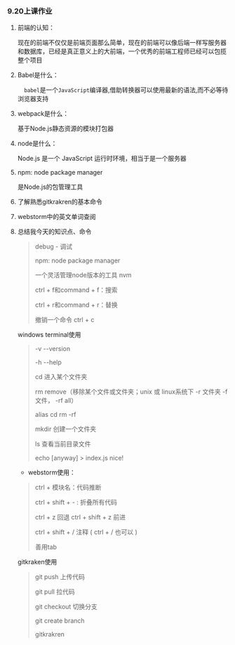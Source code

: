 ###                                                9.20上课作业

1. 前端的认知：

   现在的前端不仅仅是前端页面那么简单，现在的前端可以像后端一样写服务器和数据库，已经是真正意义上的大前端，一个优秀的前端工程师已经可以包揽整个项目



2. Babel是什么：

    `  babel`是一个`JavaScript`编译器,借助转换器可以使用最新的语法,而不必等待浏览器支持

3. webpack是什么：

   基于Node.js静态资源的模块打包器

4. node是什么：

   Node.js 是一个 JavaScript 运行时环境，相当于是一个服务器

5. npm: node package manager

   是Node.js的包管理工具





1. 了解熟悉gitkrakren的基本命令

   

2. webstorm中的英文单词查阅

3. 总结我今天的知识点、命令

   > debug - 调试
   >
   > npm: node package manager
   >
   >
   > 一个灵活管理node版本的工具 nvm
   >
   > ctrl + f和command + f：搜索
   >
   > ctrl + r和command + r：替换
   >
   > 撤销一个命令 ctrl + c

   windows terminal使用

   >
   > -v --version
   >
   > -h --help
   >
   >
   > cd 进入某个文件夹
   >
   >
   > rm remove（移除某个文件或文件夹；unix 或 linux系统下 -r 文件夹 -f 文件， -rf all）
   >
   >
   > alias cd rm -rf
   >
   > mkdir <name> 创建一个文件夹
   >
   >
   > ls 查看当前目录文件
   >
   > echo [anyway] > index.js  nice!

   

   * webstorm使用：

   >
   > ctrl + 模块名：代码推断
   >
   >
   > ctrl + shift + - : 折叠所有代码
   >
   >
   > ctrl + z 回退 ctrl + shift + z 前进
   >
   >
   > ctrl + shift + / 注释 ( ctrl + / 也可以 )
   >
   > 善用tab

   

   gitkraken使用

   >
   > git push 上传代码
   >
   >
   > git pull 拉代码
   >
   >
   > git checkout 切换分支
   >
   >
   > git create branch
   >
   >
   > gitkrakren